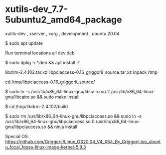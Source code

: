 # xutils-dev_7.7-5ubuntu2_amd64_package
xutils-dev , xserver , xorg , development , ubuntu 20.04

$ sudo apt update

Run terminal locations all dev deb

$ sudo dpkg -i *.deb && apt install -f

libdrm-2.4.102.tar.xz libpciaccess-0.16_griggorii_source.tar.xz inpack /tmp

cd /tmp/libpciaccess-0.16_griggorii_source/

$ sudo ln -s /usr/lib/x86_64-linux-gnu/libcairo.so.2 /usr/lib/x86_64-linux-gnu/libcairo.so && sudo make install

$ cd /tmp/libdrm-2.4.102/build

$ sudo rm /usr/lib/x86_64-linux-gnu/libpciaccess.so && sudo ln -s /usr/lib/x86_64-linux-gnu/libpciaccess.so.0 /usr/lib/x86_64-linux-gnu/libpciaccess.so && ninja install

Special OS: https://github.com/Griggorii/Linux_OS20.04_V4_X64_By_Griggorii.iso_ubuntu_focal_fossa-linux-image-kernel-5.9.3
